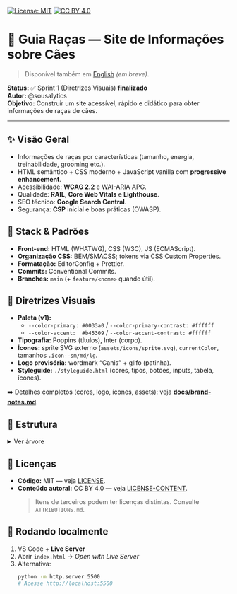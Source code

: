 [![License: MIT](https://img.shields.io/badge/License-MIT-green.svg)](./LICENSE)
[![CC BY 4.0](https://img.shields.io/badge/Content-CC%20BY%204.0-blue.svg)](./LICENSE-CONTENT)

# 🐶 Guia Raças — Site de Informações sobre Cães

> Disponível também em [English](./README.en.md) _(em breve)_.

**Status:** ✅ Sprint 1 (Diretrizes Visuais) **finalizado**  
**Autor:** @sousalytics  
**Objetivo:** Construir um site acessível, rápido e didático para obter informações de raças de cães.

---

## ✨ Visão Geral

- Informações de raças por características (tamanho, energia, treinabilidade, grooming etc.).
- HTML semântico + CSS moderno + JavaScript vanilla com **progressive enhancement**.
- Acessibilidade: **WCAG 2.2** e WAI-ARIA APG.
- Qualidade: **RAIL**, **Core Web Vitals** e **Lighthouse**.
- SEO técnico: **Google Search Central**.
- Segurança: **CSP** inicial e boas práticas (OWASP).

## 🧱 Stack & Padrões

- **Front-end:** HTML (WHATWG), CSS (W3C), JS (ECMAScript).
- **Organização CSS:** BEM/SMACSS; tokens via CSS Custom Properties.
- **Formatação:** EditorConfig + Prettier.
- **Commits:** Conventional Commits.
- **Branches:** `main` (+ `feature/<nome>` quando útil).

## 🎨 Diretrizes Visuais

- **Paleta (v1):**
  - `--color-primary: #0033a0` / `--color-primary-contrast: #ffffff`
  - `--color-accent:  #b45309` / `--color-accent-contrast: #ffffff`
- **Tipografia:** Poppins (títulos), Inter (corpo).
- **Ícones:** sprite SVG externo (`assets/icons/sprite.svg`), `currentColor`, tamanhos `.icon--sm/md/lg`.
- **Logo provisória:** wordmark “Canis” + glifo (patinha).
- **Styleguide:** `./styleguide.html` (cores, tipos, botões, inputs, tabela, ícones).

➡️ Detalhes completos (cores, logo, ícones, assets): veja **[docs/brand-notes.md](./docs/brand-notes.md)**.

## 📁 Estrutura

<details>
<summary>Ver árvore</summary>
<pre><code>
breed-compare/
├─ assets/
│  ├─ icons/
│  │  └─ sprite.svg
│  ├─ logos/
│  │  ├─ paw-solid.svg
│  │  └─ paw-stroke.svg
│  └─ brand/
│     ├─ og-1200x630.png
│     └─ avatar-512.png
├─ public/
│  ├─ favicon.svg
│  ├─ favicon-16.png
│  ├─ favicon-32.png
│  ├─ apple-touch-180.png
│  └─ robots.txt
├─ styles/
│  ├─ tokens.css
│  ├─ base.css
│  └─ ui.css
├─ docs/
│  └─ brand-notes.md
├─ index.html
└─ styleguide.html
</code></pre>
</details>

## 📝 Licenças

- **Código:** MIT — veja [LICENSE](./LICENSE).
- **Conteúdo autoral:** CC BY 4.0 — veja [LICENSE-CONTENT](./LICENSE-CONTENT).
  > Itens de terceiros podem ter licenças distintas. Consulte `ATTRIBUTIONS.md`.

## 🚀 Rodando localmente

1. VS Code + **Live Server**
2. Abrir `index.html` → _Open with Live Server_
3. Alternativa:
   ```bash
   python -m http.server 5500
   # Acesse http://localhost:5500
   ```

```

```
